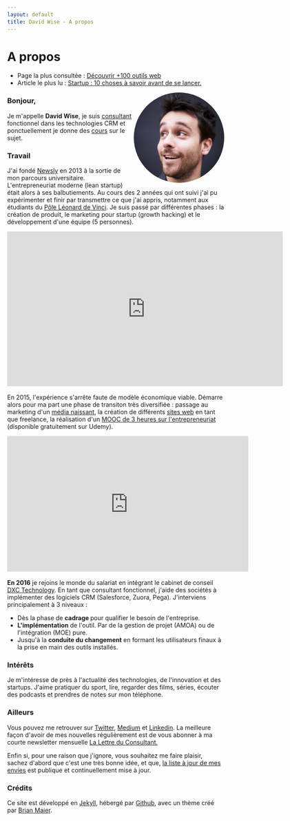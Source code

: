 ```yaml
---
layout: default
title: David Wise - A propos
---
```


<div class="post">
	<h1 class="pageTitle"> A propos</h1>

<ul>
      <li> Page la plus consultée : <a href="/outils">Découvrir +100 outils web</a></li>
      <li> Article le plus lu : <a href="https://medium.com/@dawise_/my-10-favorite-quotes-yet-3f8a4122336b"> Startup : 10 choses à savoir avant de se lancer.</a></li>
  </ul>


   <p>  <style>
    img {
  border-radius: 50%;
}
</style> 
    <img src="/assets/pages_images/DavidWise_France.jpg" alt="David Wise" height="210" width="210" align="right">
   </p>

  <h3> Bonjour, </h3>
  <p> Je m'appelle <b>David Wise</b>, je suis <a href="https://www.dxc.technology/">consultant </a> fonctionnel dans les technologies CRM et ponctuellement je donne des <a href="/cours">cours</a> sur le sujet. </p> 

  <h3> Travail</h3>
  <p> J'ai fondé <a href="https://fr.petitsfrenchies.com/newsly-application-web-favoris-interview/">Newsly</a> en 2013 à la sortie de mon parcours universitaire. L'entrepreneuriat moderne (lean startup) était alors à ses balbutiements. Au cours des 2 années qui ont suivi j'ai pu expérimenter et finir par transmettre ce que j'ai appris, notamment aux étudiants du <a href="https://www.davidwise.fr/startup/">Pôle Léonard de Vinci</a>. Je suis passé par différentes phases : la création de produit, le marketing pour startup (growth hacking) et le développement d'une équipe (5 personnes). </p> 

  <p><iframe src="https://player.vimeo.com/video/89918281" width="640" height="360" frameborder="0" webkitallowfullscreen mozallowfullscreen allowfullscreen></iframe></p>

  <p>En 2015, l'expérience s'arrête faute de modèle économique viable. Démarre alors pour ma part une phase de transiton très diversifiée : passage au marketing d'un <a href="https://www.brief.me/"> média naissant</a>, la création de différents <a href="/Portfolio">sites web</a> en tant que freelance, la réalisation d'un <a href="https://www.udemy.com/startuptour/?couponCode=DAVIDWISE.FR">MOOC de 3 heures sur l'entrepreneuriat</a> (disponible gratuitement sur Udemy).</p>

  <p><iframe width="560" height="315" src="https://www.youtube.com/embed/WAj70jDQZF8" frameborder="0" allow="autoplay; encrypted-media" allowfullscreen></iframe></p>

  <p><b>En 2016</b> je rejoins le monde du salariat en intégrant le cabinet de conseil <a href="https://www.dxc.technology/">DXC Technology</a>. En tant que consultant fonctionnel, j'aide des sociétés à implémenter des logiciels CRM (Salesforce, Zuora, Pega). J'interviens principalement à 3 niveaux : 
  <ul>
  <li>Dès la phase de <b>cadrage </b> pour qualifier le besoin de l'entreprise.</li>
  <li><b>L'implémentation</b> de l'outil. Par de la gestion de projet (AMOA) ou de l'intégration (MOE) pure.</li>
  <li>Jusqu'à la <b>conduite du changement</b> en formant les utilisateurs finaux à la prise en main des outils installés.</li>
  </ul>

  <h3> Intérêts </h3>

  <p> Je m'intéresse de près à l'actualité des technologies, de l'innovation et des startups. J'aime pratiquer du sport, lire, regarder des films, séries, écouter des podcasts et prendres de notes sur mon téléphone.</p>

  <h3> Ailleurs</h3>

  <p>Vous pouvez me retrouver sur <a href="https://twitter.com/dawise_">Twitter</a>, <a href="https://medium.com/@dawise_">Medium</a> et <a href="https://www.linkedin.com/in/davidwisefr/">Linkedin</a>. La meilleure façon d'avoir de mes nouvelles régulièrement est de vous abonner à ma courte newsletter mensuelle <a href="/lettre">La Lettre du Consultant.</a> </p> 

  <p>Enfin si, pour une raison que j'ignore, vous souhaitez me faire plaisir, sachez d'abord que c'est une très bonne idée, et que, <a href="https://kit.co/dawise/la-liste-des-mes-envies"> la liste à jour de mes envies</a> est publique et continuellement mise à jour. </p>

<h3> Crédits</h3>

  <p>Ce site est développé en <a href="https://jekyllrb.com/">Jekyll</a>, hébergé par <a href="https://github.com/">Github</a>, avec un thème créé par <a href="http://brianmaierjr.com">Brian Maier</a>.</p>
